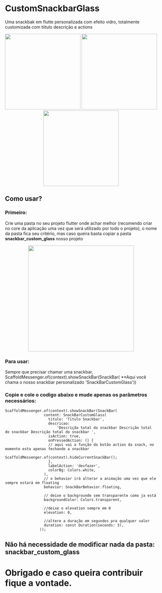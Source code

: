 # CustomSnackbarGlass
 Uma snackbak em flutte personalizada com efeito vidro, totalmente customizada com tiitulo descrição e actions
 
<p align="center">
  <img width="250" src="https://ledotec.com.br/wp-content/uploads/2022/06/custom-snackbar-glass.gif">
 <img width="250" src="https://ledotec.com.br/wp-content/uploads/2022/06/Android-Emulator-Pixel_5_API_30_5554-2022-06-25-20-36-29.gif">
 <img width="250" src="https://ledotec.com.br/wp-content/uploads/2022/06/Android-Emulator-Pixel_5_API_30_5554-2022-06-25-20-37-22.gif">
</p>
 
 
## Como usar? 

### Primeiro:
Crie uma pasta no seu projeto flutter onde achar melhor (recomendo criar no core da aplicação uma vez que será utilizado por todo o projeto), o nome da pasta fica seu critério, mas caso queira basta copiar a pasta **snackbar_custom_glass** nosso projeto

<p align="center">
  <img width="350" src="https://ledotec.com.br/wp-content/uploads/2022/06/pastas.png">
</p>

### Para usar:
Sempre que precisar chamar uma snackbar, ScaffoldMessenger.of(context).showSnackBar(SnackBar( **Aqui você chama o nosso snackbar personalizado 'SnackBarCustomGlass'))

### Copie e cole o codigo abaixo e mude apenas os parâmetros necessários:

```
ScaffoldMessenger.of(context).showSnackBar(SnackBar(
                  content: SnackBarCustomGlass(
                    titulo: 'Titulo Snackbar',
                    descricao:
                        'Descrição total do snackbar Descrição total do snackbar Descrição total do snackbar ',
                    isAction: true,
                    onPressedAction: () {
                    // aqui vai a função do botão action da snack, no momento esta apenas fechando a snackbar
                      ScaffoldMessenger.of(context).hideCurrentSnackBar();
                    },
                    labelAction: 'desfazer',
                    colorBg: Colors.white,
                  ),
                  // o behavior irá alterar a animação uma vez que ele sempre estará em floating 
                  behavior: SnackBarBehavior.floating,
                  
                  // deixe o backgrounde sem transparente como ja está
                  backgroundColor: Colors.transparent,
                  
                  //deixe o elevation sempre em 0
                  elevation: 0,
                  
                  //altere a duração em segundos pra qualquer valor
                  duration: const Duration(seconds: 3),
                ));
```

## Não há necessidade de modificar nada da pasta: snackbar_custom_glass

# Obrigado e caso queira contribuir fique a vontade.
